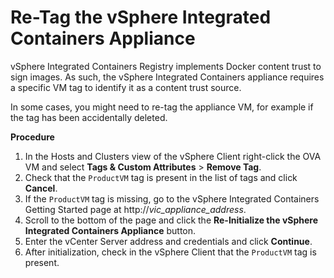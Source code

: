 # Re-Tag the vSphere Integrated Containers Appliance #

vSphere Integrated Containers Registry implements Docker content trust to sign images. As such, the vSphere Integrated Containers appliance requires a specific VM tag to identify it as a content trust source.

In some cases, you might need to re-tag the appliance VM, for example if the tag has been accidentally deleted. 


**Procedure**

1. In the Hosts and Clusters view of the vSphere Client right-click the OVA VM and select **Tags & Custom Attributes** > **Remove Tag**.
2. Check that the `ProductVM` tag is present in the list of tags and click **Cancel**.
3. If the `ProductVM` tag is missing, go to the vSphere Integrated Containers Getting Started page at http://<i>vic_appliance_address</i>.
4. Scroll to the bottom of the page and click the  **Re-Initialize the  vSphere Integrated Containers Appliance** button. 
5. Enter the vCenter Server address and credentials and click **Continue**.
6. After initialization, check in the vSphere Client that the `ProductVM` tag is present.